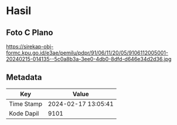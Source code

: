 # Hasil

## Foto C Plano

https://sirekap-obj-formc.kpu.go.id/e3ae/pemilu/pdpr/91/06/11/20/05/9106112005001-20240215-014135--5c0a8b3a-3ee0-4db0-8dfd-d646e34d2d36.jpg


## Metadata

| Key        | Value               |
| ---------- | ------------------- |
| Time Stamp | 2024-02-17 13:05:41 |
| Kode Dapil | 9101                |



